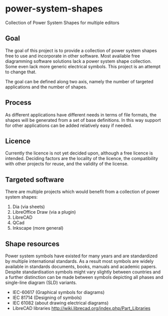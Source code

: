 <!--Copyright:
Nico Rikken, 2015
-->

# power-system-shapes
Collection of Power System Shapes for multiple editors

## Goal
The goal of this project is to provide a collection of power system shapes free to use and incorporate in other software. Most available free diagramming software solutions lack a power system shape collection. Some even lack more generic electrical symbols. This project is an attempt to change that.

The goal can be defined along two axis, namely the number of targeted applications and the number of shapes.

## Process
As different applications have different needs in terms of file formats, the shapes will be generated from a set of base definitions. In this way support for other applications can be added relatively easy if needed.

## Licence
Currently the licence is not yet decided upon, although a free licence is intended. Deciding factors are the locality of the licence, the compatibility with other projects for reuse, and the validity of the license.

## Targeted software
There are multiple projects which would benefit from a collection of power system shapes:
1. Dia (via sheets)
2. LibreOffice Draw (via a plugin)
3. LibreCAD
4. QCad
5. Inkscape (more general)

## Shape resources
Power system symbols have existed for many years and are standardized by multiple international standards. As a result most symbols are widely available in standards documents, books, manuals and academic papers. Despite standardisation symbols might vary slightly between countries and a further distinction can be made between symbols depicting all phases and single-line diagram (SLD) variants.

* IEC-60617 (Graphical symbols for diagrams)
* IEC 81714 (Designing of symbols)
* IEC 61082 (about drawing electrical diagrams)
* LibreCAD libraries http://wiki.librecad.org/index.php/Part_Libraries
